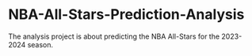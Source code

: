 # NBA-All-Stars-Prediction-Analysis
The analysis project is about predicting the NBA All-Stars for the 2023-2024 season.
